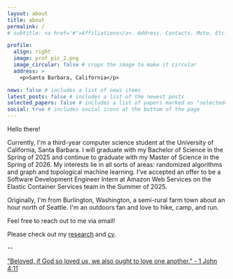 ```yaml
---
layout: about
title: about
permalink: /
# subtitle: <a href='#'>Affiliations</a>. Address. Contacts. Moto. Etc.

profile:
  align: right
  image: prof_pic_2.png
  image_circular: false # crops the image to make it circular
  address: >
    <p>Santa Barbara, California</p>

news: false # includes a list of news items
latest_posts: false # includes a list of the newest posts
selected_papers: false # includes a list of papers marked as "selected={true}"
social: true # includes social icons at the bottom of the page
---
```


Hello there!

Currently, I'm a third-year computer science student at the University of California, Santa Barbara. I will graduate with my Bachelor of Science in the Spring of 2025 and continue to graduate with my Master of Science in the Spring of 2026. My interests lie in all sorts of areas: randomized algorithms and graph and topological machine learning. I've accepted an offer to be a Software Development Engineer Intern at Amazon Web Services on the Elastic Container Services team in the Summer of 2025.

Originally, I'm from Burlington, Washington, a semi-rural farm town about an hour north of Seattle. I'm an outdoors fan and love to hike, camp, and run.

Feel free to reach out to me via email!

Please check out my [research](/research) and [cv](/cv).

--

["Beloved, if God so loved us, we also ought to love one another." - 1 John 4:11](https://www.bible.com/bible/59/1jn.4.11)

<!-- I am currently working on a few projects, which you can find on my [projects page](/projects). I am also working on a few papers, which you can find on my [papers page](/papers). I am also working on a few other things, which you can find on my [other page](/other). -->
